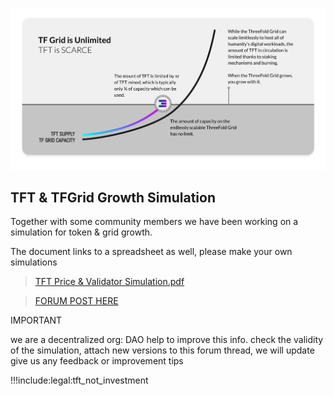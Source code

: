 
![](img/tft_grid_growth_.png)

## TFT & TFGrid Growth Simulation

Together with some community members we have been working on a simulation for token & grid growth.

The document links to a spreadsheet as well, please make your own simulations

> [TFT Price & Validator Simulation.pdf](https://threefold.docsend.com/view/969n37et9fd3rr9v) <BR>

> [FORUM POST HERE](https://forum.threefold.io/t/tft-tfgrid-growth-simulation/1633)

IMPORTANT

we are a decentralized org: DAO help to improve this info.
check the validity of the simulation, attach new versions to this forum thread, we will update
give us any feedback or improvement tips


!!!include:legal:tft_not_investment

